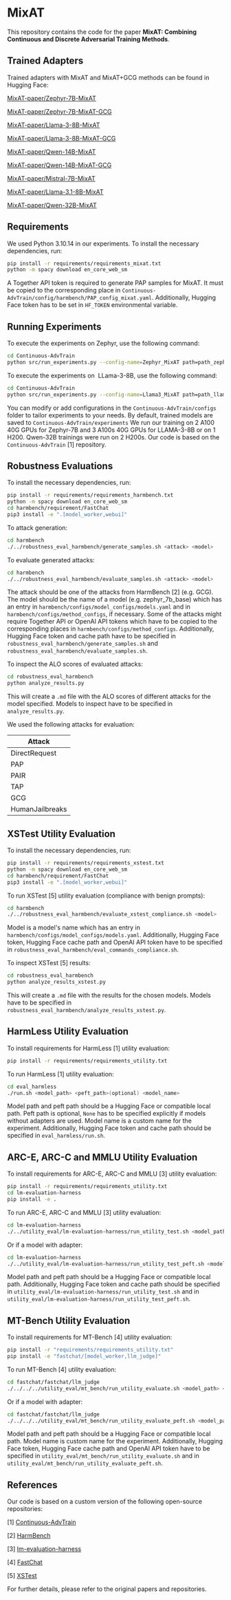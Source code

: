 # MixAT

This repository contains the code for the paper **MixAT: Combining Continuous and Discrete Adversarial Training Methods**.

## Trained Adapters
Trained adapters with MixAT and MixAT+GCG methods can be found in Hugging Face:

[MixAT-paper/Zephyr-7B-MixAT](https://huggingface.co/MixAT-paper/Zephyr-7B-MixAT)

[MixAT-paper/Zephyr-7B-MixAT-GCG](https://huggingface.co/MixAT-paper/Zephyr-7B-MixAT-GCG)


[MixAT-paper/Llama-3-8B-MixAT](https://huggingface.co/MixAT-paper/Llama-3-8B-MixAT)

[MixAT-paper/Llama-3-8B-MixAT-GCG](https://huggingface.co/MixAT-paper/Llama-3-8B-MixAT-GCG)


[MixAT-paper/Qwen-14B-MixAT](https://huggingface.co/MixAT-paper/Qwen-14B-MixAT)

[MixAT-paper/Qwen-14B-MixAT-GCG](https://huggingface.co/MixAT-paper/Qwen-14B-MixAT-GCG)


[MixAT-paper/Mistral-7B-MixAT](https://huggingface.co/MixAT-paper/Mistral-7B-MixAT)

[MixAT-paper/Llama-3.1-8B-MixAT](https://huggingface.co/MixAT-paper/Llama-3.1-8B-MixAT)

[MixAT-paper/Qwen-32B-MixAT](https://huggingface.co/MixAT-paper/Qwen-32B-MixAT)

## Requirements

We used Python 3.10.14 in our experiments. To install the necessary dependencies, run:

```sh
pip install -r requirements/requirements_mixat.txt
python -m spacy download en_core_web_sm
```

A Together API token is required to generate PAP samples for MixAT. It must be copied to the corresponding place in `Continuous-AdvTrain/config/harmbench/PAP_config_mixat.yaml`. Additionally, Hugging Face token has to be set in `HF_TOKEN` environmental variable.

## Running Experiments

To execute the experiments on Zephyr, use the following command:

```sh
cd Continuous-AdvTrain
python src/run_experiments.py --config-name=Zephyr_MixAT path=path_zephyr_ul
```

To execute the experiments on  LLama-3-8B, use the following command:

```sh
cd Continuous-AdvTrain
python src/run_experiments.py --config-name=Llama3_MixAT path=path_llama_ul
```


You can modify or add configurations in the `Continuous-AdvTrain/configs` folder to tailor experiments to your needs. By default, trained models are saved to `Continuous-AdvTrain/experiments` We run our training on 2 A100 40G GPUs for Zephyr-7B and 3 A100s 40G GPUs for LLAMA-3-8B or on 1 H200. Qwen-32B trainings were run on 2 H200s. Our code is based on the `Continuous-AdvTrain` [1] repository.

## Robustness Evaluations
To install the necessary dependencies, run:

```sh
pip install -r requirements/requirements_harmbench.txt
python -m spacy download en_core_web_sm
cd harmbench/requirement/FastChat
pip3 install -e ".[model_worker,webui]"
```

To attack generation:

```sh
cd harmbench
./../robustness_eval_harmbench/generate_samples.sh <attack> <model>
```

To evaluate generated attacks:

```sh
cd harmbench
./../robustness_eval_harmbench/evaluate_samples.sh <attack> <model>
```

The attack should be one of the attacks from HarmBench [2] (e.g. GCG). The model should be the name of a model (e.g. zephyr\_7b\_base) which has an entry in `harmbench/configs/model_configs/models.yaml` and in `harmbench/configs/method_configs`, if necessary. Some of the attacks might require Together API or OpenAI API tokens which have to be copied to the corresponding places in `harmbench/configs/method_configs`. Additionally, Hugging Face token and cache path have to be specified in `robustness_eval_harmbench/generate_samples.sh` and `robustness_eval_harmbench/evaluate_samples.sh`.

To inspect the ALO scores of evaluated attacks:

```sh
cd robustness_eval_harmbench
python analyze_results.py
```

This will create a `.md` file with the ALO scores of different attacks for the model specified. Models to inspect have to be specified in `analyze_results.py`.

We used the following attacks for evaluation:

| Attack     |
|----------|
| DirectRequest    |
| PAP      |
| PAIR  |
| TAP  |
| GCG  |
| HumanJailbreaks  |


## XSTest Utility Evaluation
To install the necessary dependencies, run:

```sh
pip install -r requirements/requirements_xstest.txt
python -m spacy download en_core_web_sm
cd harmbench/requirement/FastChat
pip3 install -e ".[model_worker,webui]"
```

To run XSTest [5] utility evaluation (compliance with benign prompts):

```sh
cd harmbench
./../robustness_eval_harmbench/evaluate_xstest_compliance.sh <model>
```

Model is a model's name which has an entry in `harmbench/configs/model_configs/models.yaml`. Additionally, Hugging Face token, Hugging Face cache path and OpenAI API token have to be specified in `robustness_eval_harmbench/eval_commands_compliance.sh`.

To inspect XSTest [5] results:

```sh
cd robustness_eval_harmbench
python analyze_results_xstest.py
```

This will create a `.md` file with the results for the chosen models. Models have to be specified in `robustness_eval_harmbench/analyze_results_xstest.py`.

## HarmLess Utility Evaluation
To install requirements for HarmLess [1] utility evaluation:

```sh
pip install -r requirements/requirements_utility.txt
```

To run HarmLess [1] utility evaluation:

```sh
cd eval_harmless
./run.sh <model_path> <peft_path>(optional) <model_name>
```

Model path and peft path should be a Hugging Face or compatible local path. Peft path is optional, `None` has to be specified explicitly if models without adapters are used. Model name is a custom name for the experiment. Additionally, Hugging Face token and cache path should be specified in `eval_harmless/run.sh`.

## ARC-E, ARC-C and MMLU Utility Evaluation
To install requirements for ARC-E, ARC-C and MMLU [3] utility evaluation:

```sh
pip install -r requirements/requirements_utility.txt
cd lm-evaluation-harness
pip install -e .
```

To run ARC-E, ARC-C and MMLU [3] utility evaluation:

```sh
cd lm-evaluation-harness
./../utility_eval/lm-evaluation-harness/run_utility_test.sh <model_path>
```

Or if a model with adapter:

```sh
cd lm-evaluation-harness
./../utility_eval/lm-evaluation-harness/run_utility_test_peft.sh <model_path> <peft_path>
```

Model path and peft path should be a Hugging Face or compatible local path. Additionally, Hugging Face token and cache path should be specified in `utility_eval/lm-evaluation-harness/run_utility_test.sh` and in `utility_eval/lm-evaluation-harness/run_utility_test_peft.sh`.

## MT-Bench Utility Evaluation
To install requirements for MT-Bench [4] utility evaluation:

```sh
pip install -r "requirements/requirements_utility.txt"
pip install -e "fastchat/[model_worker,llm_judge]"
```

To run MT-Bench [4] utility evaluation:

```sh
cd fastchat/fastchat/llm_judge
./../../../utility_eval/mt_bench/run_utility_evaluate.sh <model_path> <model_name>
```

Or if a model with adapter:

```sh
cd fastchat/fastchat/llm_judge
./../../../utility_eval/mt_bench/run_utility_evaluate_peft.sh <model_path> <model_name> <peft_path>
```

Model path and peft path should be a Hugging Face or compatible local path. Model name is custom name for the experiment. Additionally, Hugging Face token, Hugging Face cache path and OpenAI API token have to be specified in `utility_eval/mt_bench/run_utility_evaluate.sh` and in `utility_eval/mt_bench/run_utility_evaluate_peft.sh`.


## References

Our code is based on a custom version of the following open-source repositories:

[1] [Continuous-AdvTrain](https://github.com/sophie-xhonneux/Continuous-AdvTrain)

[2] [HarmBench](https://github.com/centerforaisafety/HarmBench)

[3] [lm-evaluation-harness](https://github.com/EleutherAI/lm-evaluation-harness)

[4] [FastChat](https://github.com/lm-sys/FastChat)

[5] [XSTest](https://github.com/paul-rottger/xstest)

For further details, please refer to the original papers and repositories.

